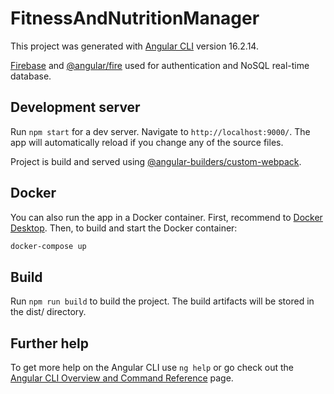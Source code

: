 # FitnessAndNutritionManager

This project was generated with [Angular CLI](https://github.com/angular/angular-cli) version 16.2.14.

[Firebase](https://www.npmjs.com/package/firebase) and [@angular/fire](https://www.npmjs.com/package/@angular/fire) used for authentication and NoSQL real-time database.

## Development server

Run `npm start` for a dev server. Navigate to `http://localhost:9000/`. The app will automatically reload if you change any of the source files.

Project is build and served using [@angular-builders/custom-webpack](https://www.npmjs.com/package/@angular-builders/custom-webpack).

## Docker

You can also run the app in a Docker container. First, recommend to [Docker Desktop](https://www.docker.com/products/docker-desktop). Then, to build and start the Docker container:

```bash
docker-compose up
```

## Build

Run `npm run build` to build the project. The build artifacts will be stored in the dist/ directory.

## Further help

To get more help on the Angular CLI use `ng help` or go check out the [Angular CLI Overview and Command Reference](https://angular.io/cli) page.
